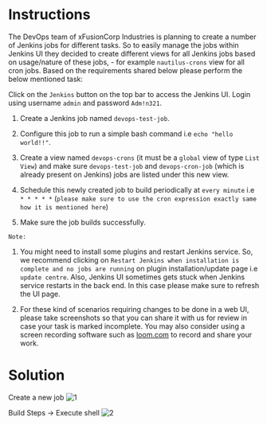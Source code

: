 # Instructions

The DevOps team of xFusionCorp Industries is planning to create a number of Jenkins jobs for different tasks. So to easily manage the jobs within Jenkins UI they decided to create different views for all Jenkins jobs based on usage/nature of these jobs, - for example `nautilus-crons` view for all cron jobs. Based on the requirements shared below please perform the below mentioned task:

Click on the `Jenkins` button on the top bar to access the Jenkins UI. Login using username `admin` and password `Adm!n321`.

1. Create a Jenkins job named `devops-test-job`.

2. Configure this job to run a simple bash command i.e `echo "hello world!!"`.

3. Create a view named `devops-crons` (it must be a `global` view of type `List View`) and make sure `devops-test-job` and  `devops-cron-job` (which is already present on Jenkins) jobs are listed under this new view.

4. Schedule this newly created job to build periodically at `every minute` i.e `* * * * *` (`please make sure to use the cron expression exactly same how it is mentioned here`)

5. Make sure the job builds successfully.

`Note:`

1. You might need to install some plugins and restart Jenkins service. So, we recommend clicking on `Restart Jenkins when installation is complete and no jobs are running` on plugin installation/update page i.e `update centre`. Also, Jenkins UI sometimes gets stuck when Jenkins service restarts in the back end. In this case please make sure to refresh the UI page.

2. For these kind of scenarios requiring changes to be done in a web UI, please take screenshots so that you can share it with us for review in case your task is marked incomplete. You may also consider using a screen recording software such as [loom.com](http://loom.com/) to record and share your work.

# Solution

Create a new job
![1](https://github.com/user-attachments/assets/9278c6b5-56f5-4ff0-85cb-c04c796f3de0)

Build Steps → Execute shell
![2](https://github.com/user-attachments/assets/daab295c-99e2-4802-b4e3-e265be32282f)
